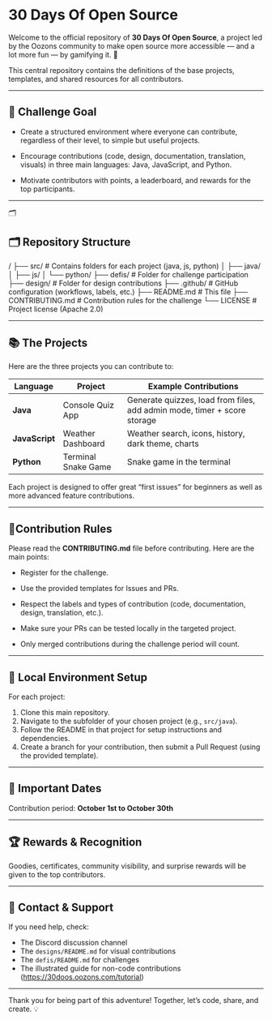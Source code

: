 # 30 Days Of Open Source

Welcome to the official repository of **30 Days Of Open Source**, a project led by the Oozons community to make open source more accessible — and a lot more fun — by gamifying it. 👾

This central repository contains the definitions of the base projects, templates, and shared resources for all contributors.

---


## 📌 Challenge Goal

- Create a structured environment where everyone can contribute, regardless of their level, to simple but useful projects.

- Encourage contributions (code, design, documentation, translation, visuals) in three main languages: Java, JavaScript, and Python.

- Motivate contributors with points, a leaderboard, and rewards for the top participants.

---


🗂 
## 🗂 Repository Structure

/
├── src/              # Contains folders for each project (java, js, python)
│   ├── java/
│   ├── js/
│   └── python/
├── defis/            # Folder for challenge participation
├── design/           # Folder for design contributions
├── .github/          # GitHub configuration (workflows, labels, etc.)
├── README.md          # This file
├── CONTRIBUTING.md    # Contribution rules for the challenge
└── LICENSE            # Project license (Apache 2.0)


---


## 📚 The Projects

Here are the three projects you can contribute to:

| Language       | Project             | Example Contributions                                                    |
| -------------- | ------------------- | ------------------------------------------------------------------------ |
| **Java**       | Console Quiz App    | Generate quizzes, load from files, add admin mode, timer + score storage |
| **JavaScript** | Weather Dashboard   | Weather search, icons, history, dark theme, charts                       |
| **Python**     | Terminal Snake Game | Snake game in the terminal                                               |


Each project is designed to offer great “first issues” for beginners as well as more advanced feature contributions.

---


## 📝Contribution Rules

Please read the **CONTRIBUTING.md** file before contributing.
Here are the main points:

- Register for the challenge.

- Use the provided templates for Issues and PRs.

- Respect the labels and types of contribution (code, documentation, design, translation, etc.).

- Make sure your PRs can be tested locally in the targeted project.

- Only merged contributions during the challenge period will count.

---



## 🔧 Local Environment Setup

For each project:
1. Clone this main repository.
2. Navigate to the subfolder of your chosen project (e.g., `src/java`).
3. Follow the README in that project for setup instructions and dependencies.
4. Create a branch for your contribution, then submit a Pull Request (using the provided template).

---


## 📅 Important Dates 

Contribution period: **October 1st to October 30th**

---


## 🏆  Rewards & Recognition

Goodies, certificates, community visibility, and surprise rewards will be given to the top contributors.

---


## 💬 Contact & Support

If you need help, check:
- The Discord discussion channel
- The `designs/README.md`  for visual contributions
- The  `defis/README.md` for challenges
- The illustrated guide for non-code contributions (https://30doos.oozons.com/tutorial)

---

Thank you for being part of this adventure!  Together, let’s code, share, and create. 💡